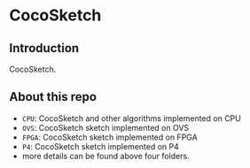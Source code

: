 # CocoSketch

## Introduction

CocoSketch.

## About this repo

- `CPU`: CocoSketch and other algorithms implemented on CPU
- `OVS`: CocoSketch sketch implemented on OVS
- `FPGA`: CocoSketch sketch implemented on FPGA
- `P4`: CocoSketch sketch implemented on P4
- more details can be found above four folders.

